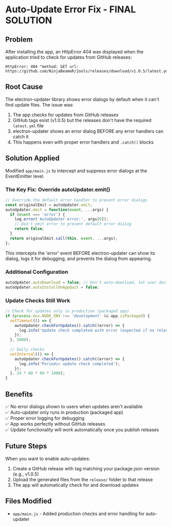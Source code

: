 # Auto-Update Error Fix - FINAL SOLUTION

## Problem
After installing the app, an HttpError 404 was displayed when the application tried to check for updates from GitHub releases:
```
HttpError: 404 "method: GET url: https://github.com/NinjaBeameR/2ools/releases/download/v1.0.5/latest.yml"
```

## Root Cause
The electron-updater library shows error dialogs by default when it can't find update files. The issue was:
1. The app checks for updates from GitHub releases
2. GitHub tags exist (v1.0.5) but the releases don't have the required `latest.yml` file
3. electron-updater shows an error dialog BEFORE any error handlers can catch it
4. This happens even with proper error handlers and `.catch()` blocks

## Solution Applied
Modified `app/main.js` to intercept and suppress error dialogs at the EventEmitter level.

### The Key Fix: Override autoUpdater.emit()
```javascript
// Override the default error handler to prevent error dialogs
const originalEmit = autoUpdater.emit;
autoUpdater.emit = function(event, ...args) {
  if (event === 'error') {
    log.error('AutoUpdater error:', args[0]);
    // Don't emit error to prevent default error dialog
    return false;
  }
  return originalEmit.call(this, event, ...args);
};
```

This intercepts the 'error' event BEFORE electron-updater can show its dialog, logs it for debugging, and prevents the dialog from appearing.

### Additional Configuration
```javascript
autoUpdater.autoDownload = false; // Don't auto-download, let user decide
autoUpdater.autoInstallOnAppQuit = false;
```

### Update Checks Still Work
```javascript
// Check for updates only in production (packaged app)
if (process.env.NODE_ENV !== 'development' && app.isPackaged) {
  setTimeout(() => {
    autoUpdater.checkForUpdates().catch((error) => {
      log.info('Update check completed with error (expected if no release exists)');
    });
  }, 3000);
  
  // Daily checks
  setInterval(() => {
    autoUpdater.checkForUpdates().catch((error) => {
      log.info('Periodic update check completed');
    });
  }, 24 * 60 * 60 * 1000);
}
```

## Benefits
✅ No error dialogs shown to users when updates aren't available  
✅ Auto-updater only runs in production (packaged app)  
✅ Proper error logging for debugging  
✅ App works perfectly without GitHub releases  
✅ Update functionality will work automatically once you publish releases

## Future Steps
When you want to enable auto-updates:
1. Create a GitHub release with tag matching your package.json version (e.g., v1.0.5)
2. Upload the generated files from the `release/` folder to that release
3. The app will automatically check for and download updates

## Files Modified
- `app/main.js` - Added production checks and error handling for auto-updater
